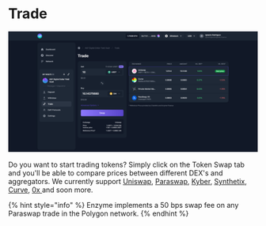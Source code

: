 # Trade

![](../../.gitbook/assets/trade.png)

Do you want to start trading tokens? Simply click on the Token Swap tab and you'll be able to compare prices between different DEX's and aggregators. We currently support [Uniswap](https://uniswap.org), [Paraswap](https://paraswap.io/#/?network=ethereum), [Kyber](https://kyber.network), [Synthetix](https://synthetix.io/), [Curve](https://curve.fi/), [0x ](https://0x.org/)and soon more.



{% hint style="info" %}
Enzyme implements a 50 bps swap fee on any Paraswap trade in the Polygon network.
{% endhint %}
